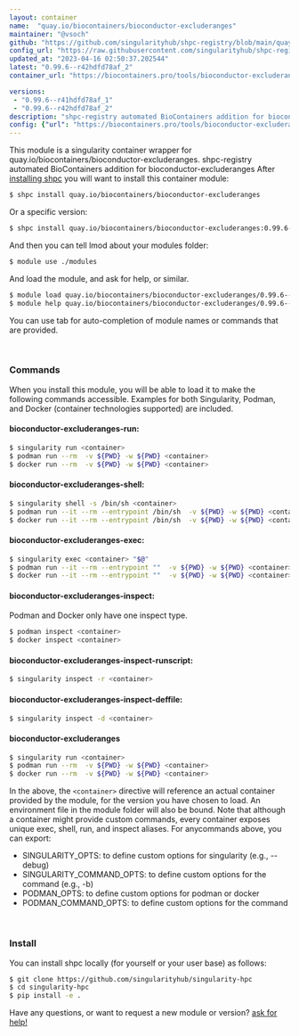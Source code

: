 ```yaml
---
layout: container
name:  "quay.io/biocontainers/bioconductor-excluderanges"
maintainer: "@vsoch"
github: "https://github.com/singularityhub/shpc-registry/blob/main/quay.io/biocontainers/bioconductor-excluderanges/container.yaml"
config_url: "https://raw.githubusercontent.com/singularityhub/shpc-registry/main/quay.io/biocontainers/bioconductor-excluderanges/container.yaml"
updated_at: "2023-04-16 02:50:37.202544"
latest: "0.99.6--r42hdfd78af_2"
container_url: "https://biocontainers.pro/tools/bioconductor-excluderanges"

versions:
 - "0.99.6--r41hdfd78af_1"
 - "0.99.6--r42hdfd78af_2"
description: "shpc-registry automated BioContainers addition for bioconductor-excluderanges"
config: {"url": "https://biocontainers.pro/tools/bioconductor-excluderanges", "maintainer": "@vsoch", "description": "shpc-registry automated BioContainers addition for bioconductor-excluderanges", "latest": {"0.99.6--r42hdfd78af_2": "sha256:d8665a88f8c5082659fa7c7bc7b4abcbb2399490cb1f96bd7193a0184217d36d"}, "tags": {"0.99.6--r41hdfd78af_1": "sha256:370db92af5f30ed99b4b6fb9912af0021d636efe48956d8860ce3d1b86646909", "0.99.6--r42hdfd78af_2": "sha256:d8665a88f8c5082659fa7c7bc7b4abcbb2399490cb1f96bd7193a0184217d36d"}, "docker": "quay.io/biocontainers/bioconductor-excluderanges"}
---
```


This module is a singularity container wrapper for quay.io/biocontainers/bioconductor-excluderanges.
shpc-registry automated BioContainers addition for bioconductor-excluderanges
After [installing shpc](#install) you will want to install this container module:


```bash
$ shpc install quay.io/biocontainers/bioconductor-excluderanges
```

Or a specific version:

```bash
$ shpc install quay.io/biocontainers/bioconductor-excluderanges:0.99.6--r42hdfd78af_2
```

And then you can tell lmod about your modules folder:

```bash
$ module use ./modules
```

And load the module, and ask for help, or similar.

```bash
$ module load quay.io/biocontainers/bioconductor-excluderanges/0.99.6--r42hdfd78af_2
$ module help quay.io/biocontainers/bioconductor-excluderanges/0.99.6--r42hdfd78af_2
```

You can use tab for auto-completion of module names or commands that are provided.

<br>

### Commands

When you install this module, you will be able to load it to make the following commands accessible.
Examples for both Singularity, Podman, and Docker (container technologies supported) are included.

#### bioconductor-excluderanges-run:

```bash
$ singularity run <container>
$ podman run --rm  -v ${PWD} -w ${PWD} <container>
$ docker run --rm  -v ${PWD} -w ${PWD} <container>
```

#### bioconductor-excluderanges-shell:

```bash
$ singularity shell -s /bin/sh <container>
$ podman run --it --rm --entrypoint /bin/sh  -v ${PWD} -w ${PWD} <container>
$ docker run --it --rm --entrypoint /bin/sh  -v ${PWD} -w ${PWD} <container>
```

#### bioconductor-excluderanges-exec:

```bash
$ singularity exec <container> "$@"
$ podman run --it --rm --entrypoint ""  -v ${PWD} -w ${PWD} <container> "$@"
$ docker run --it --rm --entrypoint ""  -v ${PWD} -w ${PWD} <container> "$@"
```

#### bioconductor-excluderanges-inspect:

Podman and Docker only have one inspect type.

```bash
$ podman inspect <container>
$ docker inspect <container>
```

#### bioconductor-excluderanges-inspect-runscript:

```bash
$ singularity inspect -r <container>
```

#### bioconductor-excluderanges-inspect-deffile:

```bash
$ singularity inspect -d <container>
```



#### bioconductor-excluderanges

```bash
$ singularity run <container>
$ podman run --rm  -v ${PWD} -w ${PWD} <container>
$ docker run --rm  -v ${PWD} -w ${PWD} <container>
```


In the above, the `<container>` directive will reference an actual container provided
by the module, for the version you have chosen to load. An environment file in the
module folder will also be bound. Note that although a container
might provide custom commands, every container exposes unique exec, shell, run, and
inspect aliases. For anycommands above, you can export:

 - SINGULARITY_OPTS: to define custom options for singularity (e.g., --debug)
 - SINGULARITY_COMMAND_OPTS: to define custom options for the command (e.g., -b)
 - PODMAN_OPTS: to define custom options for podman or docker
 - PODMAN_COMMAND_OPTS: to define custom options for the command

<br>

### Install

You can install shpc locally (for yourself or your user base) as follows:

```bash
$ git clone https://github.com/singularityhub/singularity-hpc
$ cd singularity-hpc
$ pip install -e .
```

Have any questions, or want to request a new module or version? [ask for help!](https://github.com/singularityhub/singularity-hpc/issues)